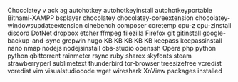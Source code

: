 Chocolatey v
ack 
ag 
autohotkey 
autohotkeyinstall 
autohotkeyportable 
Bitnami-XAMPP 
bsplayer 
chocolatey 
chocolatey-coreextension 
chocolatey-windowsupdateextension 
cinebench 
composer 
coretemp 
cpu-z 
cpu-zinstall 
discord 
DotNet 
dropbox 
etcher 
ffmpeg 
filezilla 
Firefox 
git 
gitinstall 
google-backup-and-sync 
grepwin 
hugo 
KB 
KB 
KB 
KB 
KB 
keepass 
keepassinstall 
nano 
nmap 
nodejs 
nodejsinstall 
obs-studio 
openssh 
Opera 
php 
python 
python 
qbittorrent 
rainmeter 
rsync 
ruby 
sharex 
skyfonts 
steam 
strawberryperl 
sublimetext 
thunderbird 
tor-browser 
treesizefree 
vcredist 
vcredist 
vim 
visualstudiocode 
wget 
wireshark 
XnView 
 packages installed
